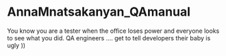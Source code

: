 # AnnaMnatsakanyan_QAmanual
You know you are a tester when the office loses power and everyone looks to see what you did.
QA engineers .... get to tell developers their baby is ugly ))
